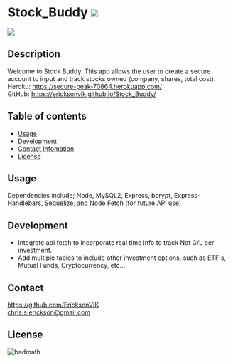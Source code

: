 
  # Stock_Buddy ![](https://img.shields.io/github/languages/count/EricksonVIK/Stock_Buddy)

  ![](https://img.shields.io/github/languages/top/EricksonVIK/Stock_Buddy)

  ## Description 
  Welcome to Stock Buddy. This app allows the user to create a secure account to input and track stocks owned (company, shares, total cost).  
  Heroku: https://secure-peak-70864.herokuapp.com/ </br>
  GitHub: https://ericksonvik.github.io/Stock_Buddy/

  ## Table of contents
  - [Usage](#usage)
  - [Development](#development)
  - [Contact Infomation](#contact)
  - [License](#license)

  ## Usage
  Dependencies include; Node, MySQL2, Express, bcrypt, Express-Handlebars, Sequelize, and Node Fetch (for future API use)

  ## Development
  - Integrate api fetch to incorporate real time info to track Net G/L per investment.
  - Add multiple tables to include other investment options, such as ETF's, Mutual Funds, Cryptocurrency, etc...
  

  ## Contact 
  https://github.com/EricksonVIK </br>
  [chris.s.erickson@gmail.com](mailto:chris.s.erickson@gmail.com) </br>
  

  ## License
  ![badmath](https://img.shields.io/github/license/EricksonVIK/Stock_Buddy)
  

